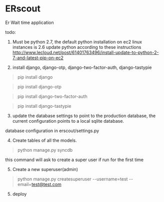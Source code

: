 ERscout
=======

Er Wait time application


todo:


1) Must be python 2.7, the default python installation on ec2 linux instances is 2.6
update python according to these instructions http://www.lecloud.net/post/61401763496/install-update-to-python-2-7-and-latest-pip-on-ec2

2) install django, django-otp, django-two-factor-auth, django-tastypie

> pip install django

> pip install django-otp

> pip install django-two-factor-auth

> pip install django-tastypie

3) update the database settings to point to the production database, the current configuration points to a local sqlite database.

database configuration in erscout/settings.py

4) Create tables of all the models.

> python manage.py syncdb

this command will ask to create a super user if run for the first time

5) Create a new superuser(admin)

> python manage.py createsuperuser --username=test --email=test@test.com

5) deploy

